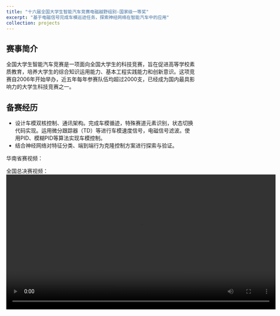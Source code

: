 ```yaml
---
title: "十六届全国大学生智能汽车竞赛电磁越野组别-国家级一等奖"
excerpt: "基于电磁信号完成车模巡迹任务，探索神经网络在智能汽车中的应用"
collection: projects
---
```

## 赛事简介
全国大学生智能汽车竞赛是一项面向全国大学生的科技竞赛，旨在促进高等学校素质教育，培养大学生的综合知识运用能力、基本工程实践能力和创新意识。这项竞赛自2006年开始举办，近五年每年参赛队伍均超过2000支，已经成为国内最具影响力的大学生科技竞赛之一。  
  
## 备赛经历
* 设计车模双核控制、通讯架构。完成车模循迹，特殊赛道元素识别，状态切换代码实现。运用微分跟踪器（TD）等进行车模速度信号，电磁信号滤波。使用PID、模糊PID等算法实现车模控制。
* 结合神经网络对特征分类、端到端行为克隆控制方案进行探索与验证。

华南省赛视频：  

全国总决赛视频： 
 <video width="720" controls>
  <source src="/video/GuoSai.webm" type="video/webm">
  Your browser does not support the video tag.
</video>

